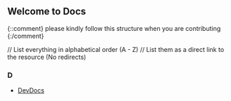 ## Welcome to Docs

{::comment}
please kindly follow this structure when you are contributing
{:/comment}

// List everything in alphabetical order (A - Z)
// List them as a direct link to the resource (No redirects)


### D

- [DevDocs](https://devdocs.io)
